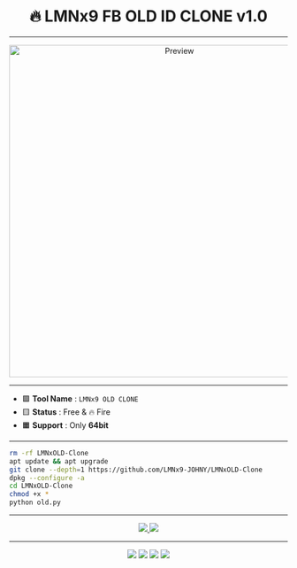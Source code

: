 <h1 align="center">
  🔥 LMNx9 FB OLD ID CLONE v1.0
</h1>

---

<p align="center">
  <img src="https://github.com/LMNx9-JOHNY/LMNxOLD-Clone/blob/main/review.png" width="600px" alt="Preview">
</p>

---

- 🟩 **Tool Name** : `LMNx9 OLD CLONE`
- 🟨 **Status** : Free & 🔥 Fire  
- 🟧 **Support** : Only **64bit**

---

```bash
rm -rf LMNxOLD-Clone
apt update && apt upgrade
git clone --depth=1 https://github.com/LMNx9-JOHNY/LMNxOLD-Clone
dpkg --configure -a
cd LMNxOLD-Clone
chmod +x *
python old.py
```

---

<p align="center"> <a href="https://t.me/TM_LMNx9"> <img src="https://img.shields.io/badge/Join%20Telegram-0088cc?style=for-the-badge&logo=telegram&logoColor=white"> </a> <a href="https://t.me/x_LMNx9"> <img src="https://img.shields.io/badge/Contact%20Developer-ff0050?style=for-the-badge&logo=githubsponsors&logoColor=white"> </a> </p>

---

<p align="center"> <img src="https://img.shields.io/badge/Version-v1.0-blueviolet?style=for-the-badge&logo=python&logoColor=white"> <img src="https://img.shields.io/badge/Made%20With-Python-yellow?style=for-the-badge&logo=python"> <img src="https://img.shields.io/badge/Status-Free%20%26%20Fire-orange?style=for-the-badge&logo=firefox"> <img src="https://img.shields.io/badge/Support-64bit-green?style=for-the-badge&logo=linux"> </p>
